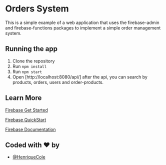 # Orders System

This is a simple example of a web application that uses the firebase-admin and firebase-functions packages to implement a simple order management system.

## Running the app

1. Clone the repository
2. Run `npm install`
3. Run `npm start`
4. Open [http://localhost:8080/api/] after the api, you can search by products, orders, users and order-products.

## Learn More

[Firebase Get Started](https://firebase.google.com/docs/functions/get-started)

[Firebase QuickStart](https://firebase.google.com/docs/hosting/quickstart)

[Firebase Documentation](https://firebase.google.com/docs/firestore)

## Coded with ❤️ by

- [@HenriqueCole](https://www.github.com/HenriqueCole)
